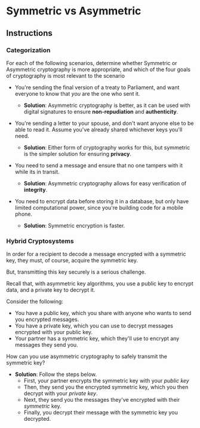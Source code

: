 # Symmetric vs Asymmetric

## Instructions

### Categorization

For each of the following scenarios, determine whether Symmetric or Asymmetric cryptography is more appropriate, and which of the four goals of cryptography is most relevant to the scenario

- You're sending the final version of a treaty to Parliament, and want everyone to know that _you_ are the one who sent it.
  - **Solution**: Asymmetric cryptography is better, as it can be used with digital signatures to ensure **non-repudiation** and **authenticity**.

- You're sending a letter to your spouse, and don't want anyone else to be able to read it. Assume you've already shared whichever keys you'll need.
  - **Solution**: Either form of cryptography works for this, but symmetric is the simpler solution for ensuring **privacy**.

- You need to send a message and ensure that no one tampers with it while its in transit.
  - **Solution**: Asymmetric cryptography allows for easy verification of **integrity**.

- You need to encrypt data before storing it in a database, but only have limited computational power, since you're building code for a mobile phone.
  - **Solution**: Symmetric encryption is faster.

### Hybrid Cryptosystems

In order for a recipient to decode a message encrypted with a symmetric key, they must, of course, acquire the symmetric key. 

But, transmitting this key securely is a serious challenge.

Recall that, with asymmetric key algorithms, you use a public key to encrypt data, and a private key to decrypt it.

Consider the following:
- You have a public key, which you share with anyone who wants to send you encrypted messages.
- You have a private key, which you can use to decrypt messages encrypted with your public key.
- Your partner has a symmetric key, which they'll use to encrypt any messages they send you.

How can you use asymmetric cryptography to safely transmit the symmetric key?
- **Solution**: Follow the steps below.
  - First, your partner encrypts the symmetric key with your _public key_
  - Then, they send you the encrypted symmetric key, which you then decrypt with your _private key_.
  - Next, they send you the messages they've encrypted with their _symmetric_ key.
  - Finally, you decrypt their message with the symmetric key you decrypted.